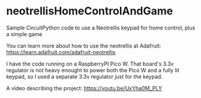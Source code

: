 # neotrellisHomeControlAndGame
Sample CircuitPython code to use a Neotrellis keypad for home control, plus a simple game

You can learn more about how to use the neotrellis at Adafruit: https://learn.adafruit.com/adafruit-neotrellis

I have the code running on a RaspberryPI Pico W.  That board's 3.3v regulator is not heavy enought to power both
the Pico W and a fully lit keypad, so I used a separate 3.3v regulator just for the keypad.  

A video describing the project: https://youtu.be/UxYha0M_PLY
